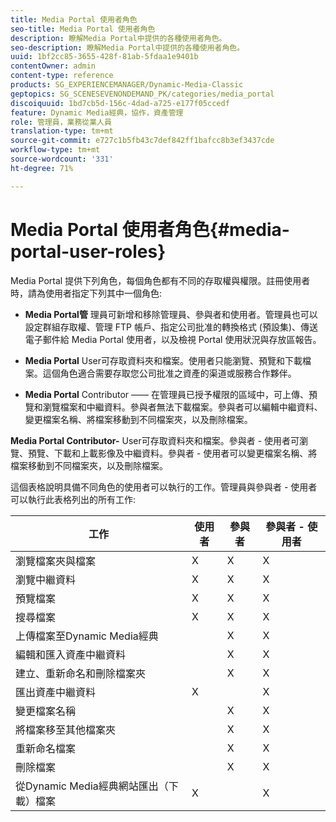 ```yaml
---
title: Media Portal 使用者角色
seo-title: Media Portal 使用者角色
description: 瞭解Media Portal中提供的各種使用者角色。
seo-description: 瞭解Media Portal中提供的各種使用者角色。
uuid: 1bf2cc85-3655-428f-81ab-5fdaa1e9401b
contentOwner: admin
content-type: reference
products: SG_EXPERIENCEMANAGER/Dynamic-Media-Classic
geptopics: SG_SCENESEVENONDEMAND_PK/categories/media_portal
discoiquuid: 1bd7cb5d-156c-4dad-a725-e177f05ccedf
feature: Dynamic Media經典，協作，資產管理
role: 管理員，業務從業人員
translation-type: tm+mt
source-git-commit: e727c1b5fb43c7def842ff1bafcc8b3ef3437cde
workflow-type: tm+mt
source-wordcount: '331'
ht-degree: 71%

---
```



# Media Portal 使用者角色{#media-portal-user-roles}

Media Portal 提供下列角色，每個角色都有不同的存取權與權限。註冊使用者時，請為使用者指定下列其中一個角色:

* **Media Portal管**
理員可新增和移除管理員、參與者和使用者。管理員也可以設定群組存取權、管理 FTP 帳戶、指定公司批准的轉換格式 (預設集)、傳送電子郵件給 Media Portal 使用者，以及檢視 Portal 使用狀況與存放區報告。

* **Media Portal**
User可存取資料夾和檔案。使用者只能瀏覽、預覽和下載檔案。這個角色適合需要存取您公司批准之資產的渠道或服務合作夥伴。

* **Media Portal**
Contributor —— 在管理員已授予權限的區域中，可上傳、預覽和瀏覽檔案和中繼資料。參與者無法下載檔案。參與者可以編輯中繼資料、變更檔案名稱、將檔案移動到不同檔案夾，以及刪除檔案。

**Media Portal Contributor-**
User可存取資料夾和檔案。參與者 - 使用者可瀏覽、預覽、下載和上載影像及中繼資料。參與者 - 使用者可以變更檔案名稱、將檔案移動到不同檔案夾，以及刪除檔案。

這個表格說明具備不同角色的使用者可以執行的工作。管理員與參與者 - 使用者可以執行此表格列出的所有工作:

| 工作 | 使用者 | 參與者 | 參與者 - 使用者 |
|--- |--- |--- |--- |
| 瀏覽檔案夾與檔案 | X | X | X |
| 瀏覽中繼資料 | X | X | X |
| 預覽檔案 | X | X | X |
| 搜尋檔案 | X | X | X |
| 上傳檔案至Dynamic Media經典 |  | X | X |
| 編輯和匯入資產中繼資料 |  | X | X |
| 建立、重新命名和刪除檔案夾 |  | X | X |
| 匯出資產中繼資料 | X |  | X |
| 變更檔案名稱 |  | X | X |
| 將檔案移至其他檔案夾 |  | X | X |
| 重新命名檔案 |  | X | X |
| 刪除檔案 |  | X | X |
| 從Dynamic Media經典網站匯出（下載）檔案 | X |  | X |
